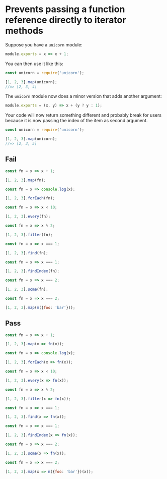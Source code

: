 # Prevents passing a function reference directly to iterator methods

Suppose you have a `unicorn` module:

```js
module.exports = x => x + 1;
```

You can then use it like this:

```js
const unicorn = require('unicorn');

[1, 2, 3].map(unicorn);
//=> [2, 3, 4]
```

The `unicorn` module now does a minor version that adds another argument:

```js
module.exports = (x, y) => x + (y ? y : 1);
```

Your code will now return something different and probably break for users because it is now passing the index of the item as second argument.

```js
const unicorn = require('unicorn');

[1, 2, 3].map(unicorn);
//=> [2, 3, 5]
```


## Fail

```js
const fn = x => x + 1;

[1, 2, 3].map(fn);
```

```js
const fn = x => console.log(x);

[1, 2, 3].forEach(fn);
```

```js
const fn = x => x < 10;

[1, 2, 3].every(fn);
```

```js
const fn = x => x % 2;

[1, 2, 3].filter(fn);
```

```js
const fn = x => x === 1;

[1, 2, 3].find(fn);
```

```js
const fn = x => x === 1;

[1, 2, 3].findIndex(fn);
```

```js
const fn = x => x === 2;

[1, 2, 3].some(fn);
```

```js
const fn = x => x === 2;

[1, 2, 3].map(m({foo: 'bar'}));
```


## Pass

```js
const fn = x => x + 1;

[1, 2, 3].map(x => fn(x));
```

```js
const fn = x => console.log(x);

[1, 2, 3].forEach(x => fn(x));
```

```js
const fn = x => x < 10;

[1, 2, 3].every(x => fn(x));
```

```js
const fn = x => x % 2;

[1, 2, 3].filter(x => fn(x));
```

```js
const fn = x => x === 1;

[1, 2, 3].find(x => fn(x));
```

```js
const fn = x => x === 1;

[1, 2, 3].findIndex(x => fn(x));
```

```js
const fn = x => x === 2;

[1, 2, 3].some(x => fn(x));
```

```js
const fn = x => x === 2;

[1, 2, 3].map(x => m({foo: 'bar'})(x));
```
